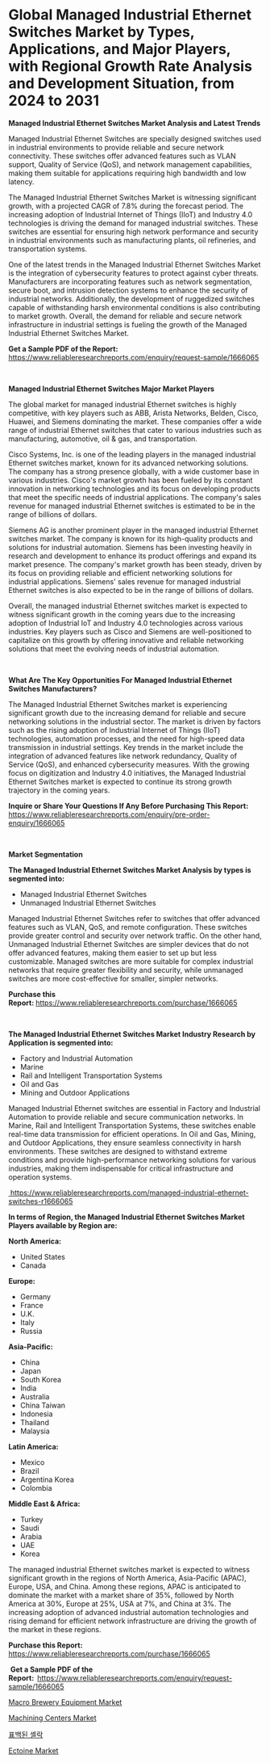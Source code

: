 <p><h1>Global Managed Industrial Ethernet Switches Market by Types, Applications, and Major Players, with Regional Growth Rate Analysis and Development Situation, from 2024 to 2031</h1></p><p><strong>Managed Industrial Ethernet Switches Market Analysis and Latest Trends</strong></p>
<p><p>Managed Industrial Ethernet Switches are specially designed switches used in industrial environments to provide reliable and secure network connectivity. These switches offer advanced features such as VLAN support, Quality of Service (QoS), and network management capabilities, making them suitable for applications requiring high bandwidth and low latency.</p><p>The Managed Industrial Ethernet Switches Market is witnessing significant growth, with a projected CAGR of 7.8% during the forecast period. The increasing adoption of Industrial Internet of Things (IIoT) and Industry 4.0 technologies is driving the demand for managed industrial switches. These switches are essential for ensuring high network performance and security in industrial environments such as manufacturing plants, oil refineries, and transportation systems.</p><p>One of the latest trends in the Managed Industrial Ethernet Switches Market is the integration of cybersecurity features to protect against cyber threats. Manufacturers are incorporating features such as network segmentation, secure boot, and intrusion detection systems to enhance the security of industrial networks. Additionally, the development of ruggedized switches capable of withstanding harsh environmental conditions is also contributing to market growth. Overall, the demand for reliable and secure network infrastructure in industrial settings is fueling the growth of the Managed Industrial Ethernet Switches Market.</p></p>
<p><strong>Get a Sample PDF of the Report:&nbsp;</strong> <a href="https://www.reliableresearchreports.com/enquiry/request-sample/1666065">https://www.reliableresearchreports.com/enquiry/request-sample/1666065</a></p>
<p>&nbsp;</p>
<p><strong>Managed Industrial Ethernet Switches Major Market Players</strong></p>
<p><p>The global market for managed industrial Ethernet switches is highly competitive, with key players such as ABB, Arista Networks, Belden, Cisco, Huawei, and Siemens dominating the market. These companies offer a wide range of industrial Ethernet switches that cater to various industries such as manufacturing, automotive, oil & gas, and transportation.</p><p>Cisco Systems, Inc. is one of the leading players in the managed industrial Ethernet switches market, known for its advanced networking solutions. The company has a strong presence globally, with a wide customer base in various industries. Cisco's market growth has been fueled by its constant innovation in networking technologies and its focus on developing products that meet the specific needs of industrial applications. The company's sales revenue for managed industrial Ethernet switches is estimated to be in the range of billions of dollars.</p><p>Siemens AG is another prominent player in the managed industrial Ethernet switches market. The company is known for its high-quality products and solutions for industrial automation. Siemens has been investing heavily in research and development to enhance its product offerings and expand its market presence. The company's market growth has been steady, driven by its focus on providing reliable and efficient networking solutions for industrial applications. Siemens' sales revenue for managed industrial Ethernet switches is also expected to be in the range of billions of dollars.</p><p>Overall, the managed industrial Ethernet switches market is expected to witness significant growth in the coming years due to the increasing adoption of Industrial IoT and Industry 4.0 technologies across various industries. Key players such as Cisco and Siemens are well-positioned to capitalize on this growth by offering innovative and reliable networking solutions that meet the evolving needs of industrial automation.</p></p>
<p>&nbsp;</p>
<p><strong>What Are The Key Opportunities For Managed Industrial Ethernet Switches Manufacturers?</strong></p>
<p><p>The Managed Industrial Ethernet Switches market is experiencing significant growth due to the increasing demand for reliable and secure networking solutions in the industrial sector. The market is driven by factors such as the rising adoption of Industrial Internet of Things (IIoT) technologies, automation processes, and the need for high-speed data transmission in industrial settings. Key trends in the market include the integration of advanced features like network redundancy, Quality of Service (QoS), and enhanced cybersecurity measures. With the growing focus on digitization and Industry 4.0 initiatives, the Managed Industrial Ethernet Switches market is expected to continue its strong growth trajectory in the coming years.</p></p>
<p><strong>Inquire or Share Your Questions If Any Before Purchasing This Report:</strong> <a href="https://www.reliableresearchreports.com/enquiry/pre-order-enquiry/1666065">https://www.reliableresearchreports.com/enquiry/pre-order-enquiry/1666065</a></p>
<p>&nbsp;</p>
<p><strong>Market Segmentation</strong></p>
<p><strong>The Managed Industrial Ethernet Switches Market Analysis by types is segmented into:</strong></p>
<p><ul><li>Managed Industrial Ethernet Switches</li><li>Unmanaged Industrial Ethernet Switches</li></ul></p>
<p><p>Managed Industrial Ethernet Switches refer to switches that offer advanced features such as VLAN, QoS, and remote configuration. These switches provide greater control and security over network traffic. On the other hand, Unmanaged Industrial Ethernet Switches are simpler devices that do not offer advanced features, making them easier to set up but less customizable. Managed switches are more suitable for complex industrial networks that require greater flexibility and security, while unmanaged switches are more cost-effective for smaller, simpler networks.</p></p>
<p><strong>Purchase this Report:&nbsp;</strong><a href="https://www.reliableresearchreports.com/purchase/1666065">https://www.reliableresearchreports.com/purchase/1666065</a></p>
<p>&nbsp;</p>
<p><strong>The Managed Industrial Ethernet Switches Market Industry Research by Application is segmented into:</strong></p>
<p><ul><li>Factory and Industrial Automation</li><li>Marine</li><li>Rail and Intelligent Transportation Systems</li><li>Oil and Gas</li><li>Mining and Outdoor Applications</li></ul></p>
<p><p>Managed Industrial Ethernet switches are essential in Factory and Industrial Automation to provide reliable and secure communication networks. In Marine, Rail and Intelligent Transportation Systems, these switches enable real-time data transmission for efficient operations. In Oil and Gas, Mining, and Outdoor Applications, they ensure seamless connectivity in harsh environments. These switches are designed to withstand extreme conditions and provide high-performance networking solutions for various industries, making them indispensable for critical infrastructure and operation systems.</p></p>
<p><a href="https://www.reliableresearchreports.com/managed-industrial-ethernet-switches-r1666065">&nbsp;https://www.reliableresearchreports.com/managed-industrial-ethernet-switches-r1666065</a></p>
<p><strong>In terms of Region, the Managed Industrial Ethernet Switches Market Players available by Region are:</strong></p>
<p>
    <p> <strong> North America: </strong>
        <ul>
            <li>United States</li>
            <li>Canada</li>
        </ul>
        </p> 
    <p> <strong> Europe: </strong>
        <ul>
            <li>Germany</li>
            <li>France</li>
            <li>U.K.</li>
            <li>Italy</li>
            <li>Russia</li>
        </ul>
        </p> 
    <p> <strong> Asia-Pacific: </strong>
        <ul>
            <li>China</li>
            <li>Japan</li>
            <li>South Korea</li>
            <li>India</li>
            <li>Australia</li>
            <li>China Taiwan</li>
            <li>Indonesia</li>
            <li>Thailand</li>
            <li>Malaysia</li>
        </ul>
        </p> 
    <p> <strong> Latin America: </strong>
        <ul>
            <li>Mexico</li>
            <li>Brazil</li>
            <li>Argentina Korea</li>
            <li>Colombia</li>
        </ul>
        </p> 
    <p> <strong> Middle East & Africa: </strong>
        <ul>
            <li>Turkey</li>
            <li>Saudi</li>
            <li>Arabia</li>
            <li>UAE</li>
            <li>Korea</li>
        </ul>
    </p>
    </p>
<p><p>The managed industrial Ethernet switches market is expected to witness significant growth in the regions of North America, Asia-Pacific (APAC), Europe, USA, and China. Among these regions, APAC is anticipated to dominate the market with a market share of 35%, followed by North America at 30%, Europe at 25%, USA at 7%, and China at 3%. The increasing adoption of advanced industrial automation technologies and rising demand for efficient network infrastructure are driving the growth of the market in these regions.</p></p>
<p><strong>Purchase this Report: </strong><a href="https://www.reliableresearchreports.com/purchase/1666065">https://www.reliableresearchreports.com/purchase/1666065</a></p>
<p>&nbsp;<strong>Get a Sample PDF of the Report:&nbsp;&nbsp;</strong><a href="https://www.reliableresearchreports.com/enquiry/request-sample/1666065">https://www.reliableresearchreports.com/enquiry/request-sample/1666065</a></p>
<p><strong></strong></p>
<p><p><a href="https://github.com/timeliteaut/Market-Research-Report-List-2/blob/main/macro-brewery-equipment-market.md">Macro Brewery Equipment Market</a></p><p><a href="https://github.com/bobicer/Market-Research-Report-List-2/blob/main/machining-centers-market.md">Machining Centers Market</a></p><p><a href="https://github.com/JonHarrtis67676y/Market-Research-Report-List-1/blob/main/613308525873.md">표백된 셸락</a></p><p><a href="https://issuu.com/reportprime-2/docs/ectoine-market-size-2030.pptx">Ectoine Market</a></p></p>